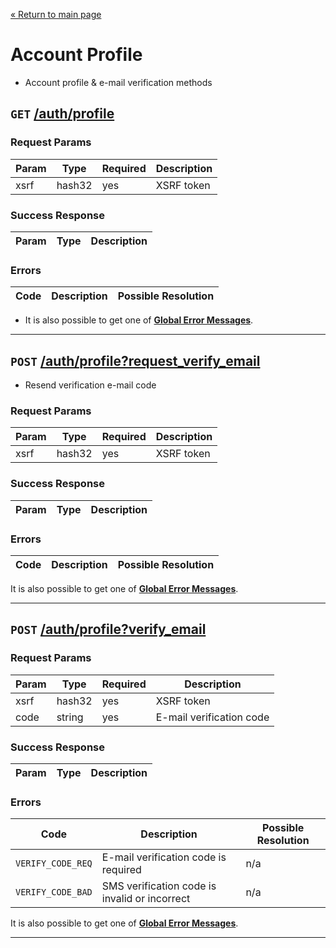 [&laquo; Return to main page](../../README.md)

# Account Profile

* Account profile & e-mail verification methods

## `GET`  [/auth/profile]()

### Request Params

Param | Type | Required | Description
--- | --- | --- | ---
xsrf | hash32 | yes | XSRF token

### Success Response

Param | Type |  Description
--- | --- | --- 

### Errors

Code | Description| Possible Resolution
--- | --- | ---

* It is also possible to get one of [**Global Error Messages**](../../README.md#global-error-messages).

---

## `POST`  [/auth/profile?request_verify_email]()

* Resend verification e-mail code

### Request Params

Param | Type | Required | Description
--- | --- | --- | ---
xsrf | hash32 | yes | XSRF token

### Success Response

Param | Type |  Description
--- | --- | --- 

### Errors

Code | Description| Possible Resolution
--- | --- | ---

It is also possible to get one of [**Global Error Messages**](../../README.md#global-error-messages).

---

## `POST`  [/auth/profile?verify_email]()

### Request Params

Param | Type | Required | Description
--- | --- | --- | ---
xsrf | hash32 | yes | XSRF token
code | string | yes | E-mail verification code

### Success Response

Param | Type |  Description
--- | --- | --- 

### Errors

Code | Description| Possible Resolution
--- | --- | ---
`VERIFY_CODE_REQ` | E-mail verification code is required | n/a
`VERIFY_CODE_BAD` | SMS verification code is invalid or incorrect | n/a

It is also possible to get one of [**Global Error Messages**](../../README.md#global-error-messages).

---